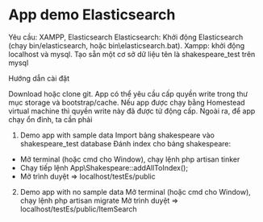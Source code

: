 # App demo Elasticsearch
Yêu cầu: XAMPP, Elasticsearch
Elasticsearch: Khởi động Elasticsearch (chạy bin/elasticsearch, hoặc bin\elasticsearch.bat).
Xampp: khởi động localhost và mysql.
Tạo sẵn một cơ sở dữ liệu tên là shakespeare_test trên mysql

Hướng dẫn cài đặt

Download hoặc clone git.
App có thể yêu cầu cấp quyền write trong thư mục storage và bootstrap/cache. Nếu app được chạy bằng Homestead virtual machine thì quyền write này đã được tử động cấp.
Ngoài ra, để app chạy ổn đinh, ta cần phải


1. Demo app with sample data
  Import bảng shakespeare vào shakespeare_test database
  Đánh index cho bảng shakespeare:
  - Mở terminal (hoặc cmd cho Window), chạy lệnh php artisan tinker
  - Chạy tiếp lệnh App\Shakespeare::addAllToIndex();
  - Mở trình duyệt => localhost/testEs/public


2. Demo app with no sample data
  Mở terminal (hoặc cmd cho Window), chạy lệnh php artisan migrate
  Mở trình duyệt => localhost/testEs/public/ItemSearch

